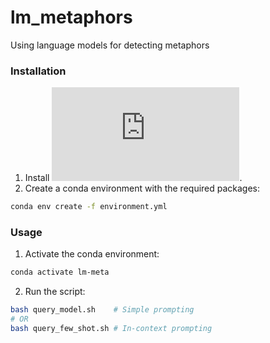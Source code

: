 # lm_metaphors
Using language models for detecting metaphors

### Installation

1. Install ![Miniconda](https://docs.conda.io/projects/miniconda/en/latest/miniconda-install.html).
2. Create a conda environment with the required packages:
```bash
conda env create -f environment.yml
```

### Usage

1. Activate the conda environment:
```bash
conda activate lm-meta
```
2. Run the script:
```bash
bash query_model.sh    # Simple prompting
# OR
bash query_few_shot.sh # In-context prompting
```